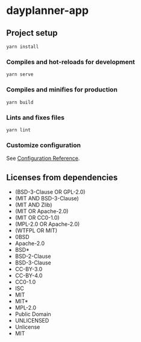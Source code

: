 # dayplanner-app

## Project setup
```
yarn install
```

### Compiles and hot-reloads for development
```
yarn serve
```

### Compiles and minifies for production
```
yarn build
```

### Lints and fixes files
```
yarn lint
```

### Customize configuration
See [Configuration Reference](https://cli.vuejs.org/config/).

## Licenses from dependencies

* (BSD-3-Clause OR GPL-2.0)
* (MIT AND BSD-3-Clause)
* (MIT AND Zlib)
* (MIT OR Apache-2.0)
* (MIT OR CC0-1.0)
* (MPL-2.0 OR Apache-2.0)
* (WTFPL OR MIT)
* 0BSD
* Apache-2.0
* BSD*
* BSD-2-Clause
* BSD-3-Clause
* CC-BY-3.0
* CC-BY-4.0
* CC0-1.0
* ISC
* MIT
* MIT*
* MPL-2.0
* Public Domain
* UNLICENSED
* Unlicense
* MIT
